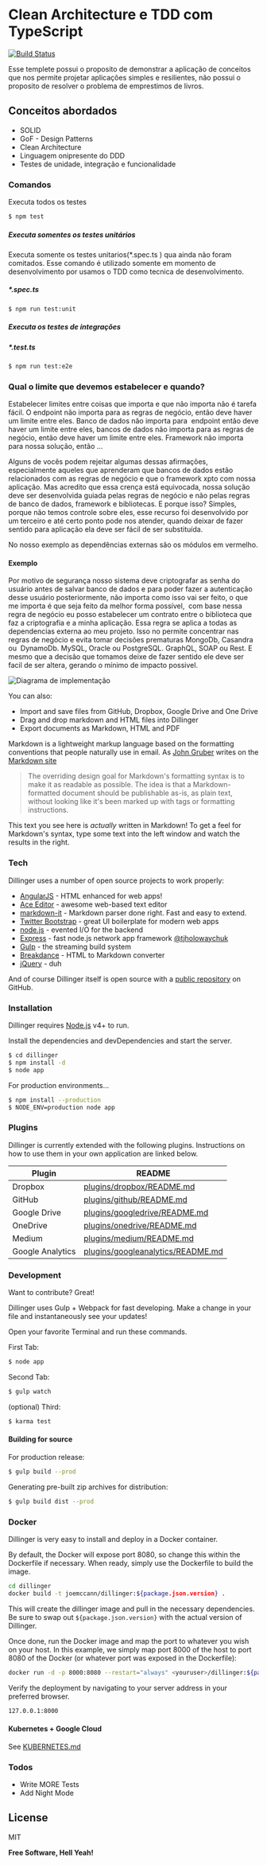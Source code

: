 # Clean Architecture e TDD com TypeScript

[![Build Status](https://travis-ci.com/MarlonReis/lend_book_clean_architecture.svg?branch=master)](https://travis-ci.com/MarlonReis/lend_book_clean_architecture)

Esse templete possui o proposito de demonstrar a aplicação de conceitos que nos permite projetar aplicações simples e resilientes, não possui o proposito de resolver o problema de emprestimos de livros.

## Conceitos abordados 

  - SOLID
  - GoF - Design Patterns
  - Clean Architecture
  - Linguagem onipresente do DDD
  - Testes de unidade, integração e funcionalidade 

### Comandos 
Executa todos os testes

```sh
$ npm test
```
##### Executa somentes os testes unitários
Executa somente os testes unitarios(*.spec.ts ) qua ainda não foram comitados. Esse comando é utilizado somente em momento de desenvolvimento por usamos o TDD como tecnica de desenvolvimento.
##### *.spec.ts 
```sh
$ npm run test:unit
```

##### Executa os testes de integrações
##### *.test.ts 
```sh
$ npm run test:e2e
```

### Qual o limite que devemos estabelecer e quando?
Estabelecer limites entre coisas que importa e que não importa não é tarefa fácil.
O endpoint não importa para as regras de negócio, então deve haver um limite entre eles. Banco de dados não importa para  endpoint então deve haver um limite entre eles, bancos de dados não importa para as regras de negócio, então deve haver um limite entre eles. Framework não importa para nossa solução, então ...

Alguns de vocês podem rejeitar algumas dessas afirmações,  especialmente aqueles que aprenderam que bancos de dados estão relacionados com as regras de negócio e que o framework xpto com nossa aplicação. 
Mas acredito que essa crença está equivocada, nossa solução deve ser desenvolvida guiada pelas regras de negócio e não pelas regras de banco de dados, framework e bibliotecas. E porque isso? Simples,  porque não temos controle sobre eles, esse recurso foi desenvolvido por um terceiro e até certo ponto pode nos atender, quando deixar de fazer sentido para aplicação ela deve ser fácil de ser substituída. 

No nosso exemplo as dependências externas são os módulos em vermelho.
#### Exemplo
Por motivo de segurança nosso sistema deve criptografar as senha do usuário antes de salvar banco de dados e para poder fazer a autenticação desse usuário posteriormente, não importa como isso vai ser feito, o que me importa é que seja feito da melhor forma possível,  com base nessa regra de negócio eu posso estabelecer um contrato entre o biblioteca que faz a criptografia e a minha aplicação.
 Essa regra se aplica a todas as dependencias externa ao meu projeto. 
Isso no permite concentrar nas regras de negócio e evita tomar decisões prematuras MongoDb, Casandra ou  DynamoDb. MySQL, Oracle ou PostgreSQL. GraphQL, SOAP ou Rest. E mesmo que a decisão que tomamos deixe de fazer sentido ele deve ser facil de ser altera, gerando o mínimo de impacto possivel. 



![Diagrama de implementação](/doc/img/arquitetura-modelo.png)


You can also:
  - Import and save files from GitHub, Dropbox, Google Drive and One Drive
  - Drag and drop markdown and HTML files into Dillinger
  - Export documents as Markdown, HTML and PDF

Markdown is a lightweight markup language based on the formatting conventions that people naturally use in email.  As [John Gruber] writes on the [Markdown site][df1]

> The overriding design goal for Markdown's
> formatting syntax is to make it as readable
> as possible. The idea is that a
> Markdown-formatted document should be
> publishable as-is, as plain text, without
> looking like it's been marked up with tags
> or formatting instructions.

This text you see here is *actually* written in Markdown! To get a feel for Markdown's syntax, type some text into the left window and watch the results in the right.

### Tech

Dillinger uses a number of open source projects to work properly:

* [AngularJS] - HTML enhanced for web apps!
* [Ace Editor] - awesome web-based text editor
* [markdown-it] - Markdown parser done right. Fast and easy to extend.
* [Twitter Bootstrap] - great UI boilerplate for modern web apps
* [node.js] - evented I/O for the backend
* [Express] - fast node.js network app framework [@tjholowaychuk]
* [Gulp] - the streaming build system
* [Breakdance](https://breakdance.github.io/breakdance/) - HTML to Markdown converter
* [jQuery] - duh

And of course Dillinger itself is open source with a [public repository][dill]
 on GitHub.

### Installation

Dillinger requires [Node.js](https://nodejs.org/) v4+ to run.

Install the dependencies and devDependencies and start the server.

```sh
$ cd dillinger
$ npm install -d
$ node app
```

For production environments...

```sh
$ npm install --production
$ NODE_ENV=production node app
```

### Plugins

Dillinger is currently extended with the following plugins. Instructions on how to use them in your own application are linked below.

| Plugin | README |
| ------ | ------ |
| Dropbox | [plugins/dropbox/README.md][PlDb] |
| GitHub | [plugins/github/README.md][PlGh] |
| Google Drive | [plugins/googledrive/README.md][PlGd] |
| OneDrive | [plugins/onedrive/README.md][PlOd] |
| Medium | [plugins/medium/README.md][PlMe] |
| Google Analytics | [plugins/googleanalytics/README.md][PlGa] |


### Development

Want to contribute? Great!

Dillinger uses Gulp + Webpack for fast developing.
Make a change in your file and instantaneously see your updates!

Open your favorite Terminal and run these commands.

First Tab:
```sh
$ node app
```

Second Tab:
```sh
$ gulp watch
```

(optional) Third:
```sh
$ karma test
```
#### Building for source
For production release:
```sh
$ gulp build --prod
```
Generating pre-built zip archives for distribution:
```sh
$ gulp build dist --prod
```
### Docker
Dillinger is very easy to install and deploy in a Docker container.

By default, the Docker will expose port 8080, so change this within the Dockerfile if necessary. When ready, simply use the Dockerfile to build the image.

```sh
cd dillinger
docker build -t joemccann/dillinger:${package.json.version} .
```
This will create the dillinger image and pull in the necessary dependencies. Be sure to swap out `${package.json.version}` with the actual version of Dillinger.

Once done, run the Docker image and map the port to whatever you wish on your host. In this example, we simply map port 8000 of the host to port 8080 of the Docker (or whatever port was exposed in the Dockerfile):

```sh
docker run -d -p 8000:8080 --restart="always" <youruser>/dillinger:${package.json.version}
```

Verify the deployment by navigating to your server address in your preferred browser.

```sh
127.0.0.1:8000
```

#### Kubernetes + Google Cloud

See [KUBERNETES.md](https://github.com/joemccann/dillinger/blob/master/KUBERNETES.md)


### Todos

 - Write MORE Tests
 - Add Night Mode

License
----

MIT


**Free Software, Hell Yeah!**

[//]: # (These are reference links used in the body of this note and get stripped out when the markdown processor does its job. There is no need to format nicely because it shouldn't be seen. Thanks SO - http://stackoverflow.com/questions/4823468/store-comments-in-markdown-syntax)


   [dill]: <https://github.com/joemccann/dillinger>
   [git-repo-url]: <https://github.com/joemccann/dillinger.git>
   [john gruber]: <http://daringfireball.net>
   [df1]: <http://daringfireball.net/projects/markdown/>
   [markdown-it]: <https://github.com/markdown-it/markdown-it>
   [Ace Editor]: <http://ace.ajax.org>
   [node.js]: <http://nodejs.org>
   [Twitter Bootstrap]: <http://twitter.github.com/bootstrap/>
   [jQuery]: <http://jquery.com>
   [@tjholowaychuk]: <http://twitter.com/tjholowaychuk>
   [express]: <http://expressjs.com>
   [AngularJS]: <http://angularjs.org>
   [Gulp]: <http://gulpjs.com>

   [PlDb]: <https://github.com/joemccann/dillinger/tree/master/plugins/dropbox/README.md>
   [PlGh]: <https://github.com/joemccann/dillinger/tree/master/plugins/github/README.md>
   [PlGd]: <https://github.com/joemccann/dillinger/tree/master/plugins/googledrive/README.md>
   [PlOd]: <https://github.com/joemccann/dillinger/tree/master/plugins/onedrive/README.md>
   [PlMe]: <https://github.com/joemccann/dillinger/tree/master/plugins/medium/README.md>
   [PlGa]: <https://github.com/RahulHP/dillinger/blob/master/plugins/googleanalytics/README.md>
